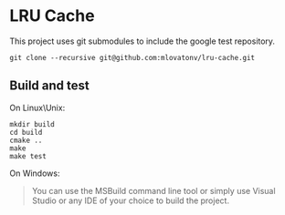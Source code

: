 # LRU Cache

This project uses git submodules to include the google test repository.

```
git clone --recursive git@github.com:mlovatonv/lru-cache.git
```

## Build and test

On Linux\Unix:

```
mkdir build
cd build
cmake ..
make
make test
```

On Windows:

> You can use the MSBuild command line tool or simply use Visual Studio or any IDE of your choice to build the project.
